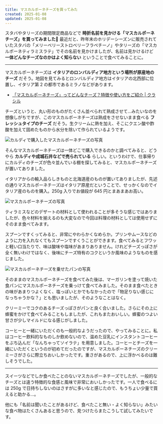 ```yaml
---
title: マスカルポーネチーズを買ってみた
created: 2025-01-08
updated: 2025-01-08
---
```


スタバやタリーズの期間限定商品などで **時折名前を見かける「マスカルポーネチーズ」を買ってみました🧀** 最近だと、昨年末のホリデーシーズンに販売されていたスタバの「メリーベリーストロベリーフラペチーノ」やタリーズの「マスカルポーネティラミスラテ」でその名前を見かけましたが、名前は見かけるけど **一体どんなチーズなのかはよく知らない** ということで食べてみることに。

---

マスカルポーネチーズは **イタリアのロンバルディア地方という場所が原産地のチーズ** だそう。地図を見てみるとロンバルディア地方はイタリアの北西部に位置し、イタリア第 2 の都市であるミラノなどがあります。

- [「マスカルポーネチーズ」ってどんなチーズ？特徴や使い方をご紹介 | クラシル](https://www.kurashiru.com/articles/24ff42b3-bbd9-4a68-ba9b-b5cf624f0f65)

チーズというと、丸い形のものがたくさん並べられて熟成させて…みたいなのを想像しがちですが、このマスカルポーネチーズは熟成をさせないまま食べる **フレッシュタイプのチーズ** だそう。生クリームに熱を加え、そこにクエン酸や酢酸を加えて固めたものから水分を除いて作られているようです。

![カルディで購入したマスカルポーネチーズの写真](9ed5e6f6-f78e-4d69-36ea-ae681836e800)

そんなマスカルポーネチーズは一体どこで購入できるのかと調べてみると、どうやら **カルディや成城石井などで売られている** らしい。というわけで、仕事帰りにカルディのチーズが色々並んでいる棚を探してみると、マスカルポーネチーズが置いてありました。

イタリアからの輸入品らしきものと北海道産のものが置いてありましたが、先述の通りマスカルポーネチーズはイタリア原産だということで、せっかくなのでイタリア産のものを購入。250g 入りでお値段が 645 円とまあまあお高い。

![マスカルポーネチーズの写真](13bdcfe1-b852-4ef5-c821-39006fd51000)

ティラミスなどのデザートの材料として使われることが多そうな感じではありましたが、色々材料を揃えるのも大変なので今回は料理の材料としては使用せずにそのまま食べてみます。

スプーンですくってみると、非常にやわらかくなめらか。プリンやムースなどのように力を入れなくてもスプーンですくうことができます。食べてみるとフワッと軽い口当たりで、味は酸味や塩味があまりありません。けれどチーズっぽさが全く無いわけではなく、後味にチーズ特有のコクというか風味のようなものを感じました。

![マスカルポーネチーズを乗せたパンの写真](a0ea6bb2-17a0-4513-69ba-942e941a7f00)

そのままのマスカルポーネチーズを食べてみた後は、マーガリンを塗って焼いた食パンにマスカルポーネチーズを乗っけて食べてみました。そのまま食べたときの味があまりつよくなく、塩っぽいとかでもなかったので「物足りない感じになっちゃうかな？」とも思いましたが、そのようなことはなく。

クリーミーでコクのあるチーズっぽさがパンと良く合いました。さらにその上に蜂蜜をかけて食べてみることもしましたが、これもまたおいしい。蜂蜜のつよい甘さが少しマイルドになる感じがしました。

コーヒーと一緒にいただくのも一般的なようだったので、やってみることに。私はコーヒー飲料的なものしか飲めないので、温めた豆乳にインスタントコーヒーをぶち込んだ「なんちゃってソイラテ」を用意しました。コーヒーとチーズを一緒にいただくというのが初めてだったのですが、マスカルポーネチーズのクリーミーさがさらに際立ちおいしかったです。重さがあるので、上に浮かべるのは難しそうでした。

---

スイーツなどでしか食べたことのないマスカルポーネチーズでしたが、一般的なチーズとは違う特徴的な食感と風味で非常においしかったです。一人で食べるには 250g で日持ちしないのはさすがに多いなと感じたので、もうちょい少量で買えると助かる…。

他にも「名前は聞いたことがあるけど、食べたこと無い・よく知らない」みたいな食べ物はたくさんあると思うので、見つけたらまたこうして試してみたいです。
